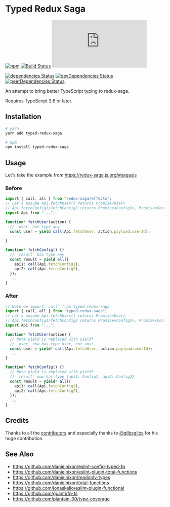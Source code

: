 # Typed Redux Saga

[![npm](https://img.shields.io/npm/v/typed-redux-saga.svg)](https://www.npmjs.com/package/typed-redux-saga)
[![Build Status](https://travis-ci.org/agiledigital/typed-redux-saga.svg?branch=master)](https://travis-ci.org/agiledigital/typed-redux-saga)
[![Type Coverage](https://img.shields.io/badge/dynamic/json.svg?label=type-coverage&prefix=%E2%89%A5&suffix=%&query=$.typeCoverage.atLeast&uri=https%3A%2F%2Fraw.githubusercontent.com%2Fagiledigital%2Ftyped-redux-saga%2Fmaster%2Fpackage.json)](https://github.com/plantain-00/type-coverage)

[![dependencies Status](https://david-dm.org/agiledigital/typed-redux-saga/status.svg)](https://david-dm.org/agiledigital/typed-redux-saga)
[![devDependencies Status](https://david-dm.org/agiledigital/typed-redux-saga/dev-status.svg)](https://david-dm.org/agiledigital/typed-redux-saga?type=dev)
[![peerDependencies Status](https://david-dm.org/agiledigital/typed-redux-saga/peer-status.svg)](https://david-dm.org/agiledigital/typed-redux-saga?type=peer)

An attempt to bring better TypeScript typing to redux-saga.

Requires TypeScript 3.6 or later.

## Installation

```sh
# yarn
yarn add typed-redux-saga

# npm
npm install typed-redux-saga
```

## Usage

Let's take the example from https://redux-saga.js.org/#sagasjs

### Before

```typescript
import { call, all } from "redux-saga/effects";
// Let's assume Api.fetchUser() returns Promise<User>
// Api.fetchConfig1/fetchConfig2 returns Promise<Config1>, Promise<Config2>
import Api from "...";

function* fetchUser(action) {
  // `user` has type any
  const user = yield call(Api.fetchUser, action.payload.userId);
  ...
}

function* fetchConfig() {}
  // `result` has type any
  const result = yield all({
    api1: call(Api.fetchConfig1),
    api2: call(Api.fetchConfig2),
  });
  ...
}
```

### After

```typescript
// Note we import `call` from typed-redux-saga
import { call, all } from "typed-redux-saga";
// Let's assume Api.fetchUser() returns Promise<User>
// Api.fetchConfig1/fetchConfig2 returns Promise<Config1>, Promise<Config2>
import Api from "...";

function* fetchUser(action) {
  // Note yield is replaced with yield*
  // `user` now has type User, not any!
  const user = yield* call(Api.fetchUser, action.payload.userId);
  ...
}

function* fetchConfig() {}
  // Note yield is replaced with yield*
  // `result` now has type {api1: Config1, api2: Config2}
  const result = yield* all({
    api1: call(Api.fetchConfig1),
    api2: call(Api.fetchConfig2),
  });
  ...
}
```

## Credits

Thanks to all the [contributors](https://github.com/agiledigital/typed-redux-saga/graphs/contributors) and especially thanks to [@gilbsgilbs](https://github.com/gilbsgilbs) for his huge contribution.

## See Also

* https://github.com/danielnixon/eslint-config-typed-fp
* https://github.com/danielnixon/eslint-plugin-total-functions
* https://github.com/danielnixon/readonly-types
* https://github.com/danielnixon/total-functions
* https://github.com/jonaskello/eslint-plugin-functional
* https://github.com/gcanti/fp-ts
* https://github.com/plantain-00/type-coverage
